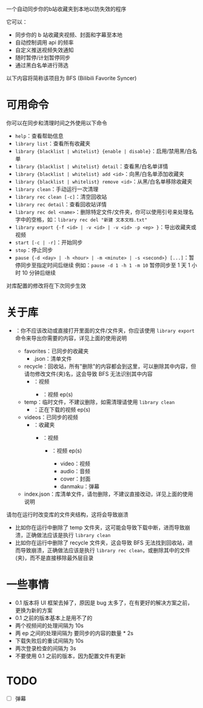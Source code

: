一个自动同步你的b站收藏夹到本地以防失效的程序

它可以：
- 同步你的 b 站收藏夹视频、封面和字幕至本地
- 自动控制调用 api 的频率
- 自定义推送视频失效通知
- 随时暂停/计划暂停同步
- 通过黑白名单进行筛选

以下内容将简称该项目为 BFS (Bilibili Favorite Syncer)


# 可用命令
你可以在同步和清理时间之外使用以下命令

- `help`：查看帮助信息
- `library list`：查看所有收藏夹
- `library {blacklist | whitelist} {enable | disable}`：启用/禁用黑/白名单
- `library {blacklist | whitelist} detail`：查看黑/白名单详情
- `library {blacklist | whitelist} add <id>`：向黑/白名单添加收藏夹
- `library {blacklist | whitelist} remove <id>`：从黑/白名单移除收藏夹
- `library clean`：手动运行一次清理
- `library rec clean [-c]`：清空回收站
- `library rec detail`：查看回收站详情
- `library rec del <name>`：删除特定文件/文件夹，你可以使用引号来处理名字中的空格，如：`library rec del "新建 文本文档.txt"`
- `library export {-f <id> | -v <id> | -v <id> -p <ep> }`：导出收藏夹或视频
- `start [-c | -r]`：开始同步
- `stop`：停止同步
- `pause {-d <day> | -h <hour> | -m <minute> | -s <second>} [...]`：暂停同步至指定时间后继续
  例如：`pause -d 1 -h 1 -m 10` 暂停同步至 1 天 1 小时 10 分钟后继续

对库配置的修改将在下次同步生效


# 关于库
- <ROOT>：你不应该改动或直接打开里面的文件/文件夹，你应该使用 `library export` 命令来导出你需要的内容，详见上面的使用说明
  - favorites：已同步的收藏夹
    - <id>.json：清单文件
  - recycle：回收站，所有"删除"的内容都会到这里，可以删除其中内容，但请勿修改文件(夹)名，这会导致 BFS 无法识别其中内容
    - <aid>：视频
      - <cid>：视频 ep(s)
  - temp：临时文件，不建议删除，如需清理请使用 `library clean`
    - <cid>：正在下载的视频 ep(s)
  - videos：已同步的视频
    - <id>：收藏夹
      - <aid>：视频
        - <cid>：视频 ep(s)
          - video：视频
          - audio：音频
          - cover：封面
          - danmaku：弹幕
  - index.json：库清单文件，请勿删除，不建议直接改动，详见上面的使用说明

请勿在运行时改变库的文件夹结构，这将会导致崩溃
- 比如你在运行中删除了 temp 文件夹，这可能会导致下载中断，进而导致崩溃，正确做法应该是执行 `library clean`
- 比如你在运行中删除了 recycle 文件夹，这会导致 BFS 无法找到回收站，进而导致崩溃，正确做法应该是执行 `library rec clean`，或删除其中的文件(夹)，而不是直接移除最外层目录


# 一些事情
- 0.1 版本将 UI 框架去掉了，原因是 bug 太多了，在有更好的解决方案之前，更换为新的方案
- 0.1 之前的版本基本上是用不了的
- 两个视频间的处理间隔为 10s
- 两 ep 之间的处理间隔为 要同步的内容的数量 * 2s
- 下载失败后的重试间隔为 10s
- 两次登录检查的间隔为 3s
- 不要使用 0.1 之前的版本，因为配置文件有更新


# TODO
- [ ] 弹幕
